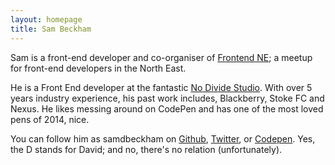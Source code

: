 ```yaml
---
layout: homepage
title: Sam Beckham
---
```


Sam is a front-end developer and co-organiser of [Frontend NE](https://frontendne.co.uk); a meetup for front-end developers in the North East.

He is a Front End developer at the fantastic [No Divide Studio](http://nodivide.us).
With over 5 years industry experience, his past work includes, Blackberry, Stoke FC and Nexus.
He likes messing around on CodePen and has one of the most loved pens of 2014, nice.

You can follow him as samdbeckham  on [Github](https://github.com/samdbeckham), [Twitter](http://twitter.com/samdbeckham), or [Codepen](http://codepen.io/samdbeckham/).
Yes, the D stands for David; and no, there's no relation (unfortunately).
